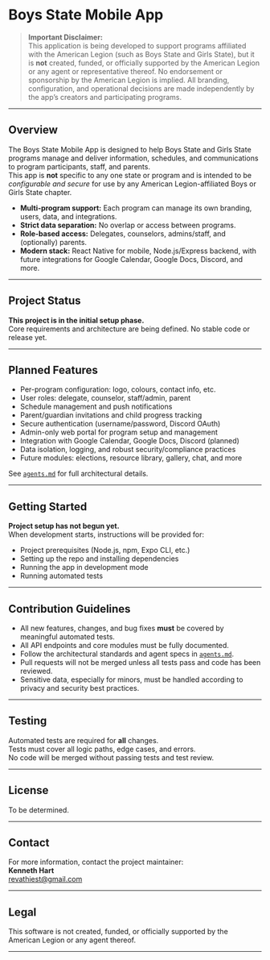 # Boys State Mobile App

> **Important Disclaimer:**  
> This application is being developed to support programs affiliated with the American Legion (such as Boys State and Girls State), but it is **not** created, funded, or officially supported by the American Legion or any agent or representative thereof. No endorsement or sponsorship by the American Legion is implied. All branding, configuration, and operational decisions are made independently by the app’s creators and participating programs.

---

## Overview

The Boys State Mobile App is designed to help Boys State and Girls State programs manage and deliver information, schedules, and communications to program participants, staff, and parents.  
This app is **not** specific to any one state or program and is intended to be *configurable and secure* for use by any American Legion-affiliated Boys or Girls State chapter.

- **Multi-program support:** Each program can manage its own branding, users, data, and integrations.
- **Strict data separation:** No overlap or access between programs.
- **Role-based access:** Delegates, counselors, admins/staff, and (optionally) parents.
- **Modern stack:** React Native for mobile, Node.js/Express backend, with future integrations for Google Calendar, Google Docs, Discord, and more.

---

## Project Status

**This project is in the initial setup phase.**  
Core requirements and architecture are being defined. No stable code or release yet.

---

## Planned Features

- Per-program configuration: logo, colours, contact info, etc.
- User roles: delegate, counselor, staff/admin, parent
- Schedule management and push notifications
- Parent/guardian invitations and child progress tracking
- Secure authentication (username/password, Discord OAuth)
- Admin-only web portal for program setup and management
- Integration with Google Calendar, Google Docs, Discord (planned)
- Data isolation, logging, and robust security/compliance practices
- Future modules: elections, resource library, gallery, chat, and more

See [`agents.md`](./agents.md) for full architectural details.

---

## Getting Started

**Project setup has not begun yet.**  
When development starts, instructions will be provided for:

- Project prerequisites (Node.js, npm, Expo CLI, etc.)
- Setting up the repo and installing dependencies
- Running the app in development mode
- Running automated tests

---

## Contribution Guidelines

- All new features, changes, and bug fixes **must** be covered by meaningful automated tests.
- All API endpoints and core modules must be fully documented.
- Follow the architectural standards and agent specs in [`agents.md`](./agents.md).
- Pull requests will not be merged unless all tests pass and code has been reviewed.
- Sensitive data, especially for minors, must be handled according to privacy and security best practices.

---

## Testing

Automated tests are required for **all** changes.  
Tests must cover all logic paths, edge cases, and errors.  
No code will be merged without passing tests and test review.

---

## License

To be determined.

---

## Contact

For more information, contact the project maintainer:  
**Kenneth Hart**  
[revathiest@gmail.com](mailto:revathiest@gmail.com)

---

## Legal

This software is not created, funded, or officially supported by the American Legion or any agent thereof.

---

